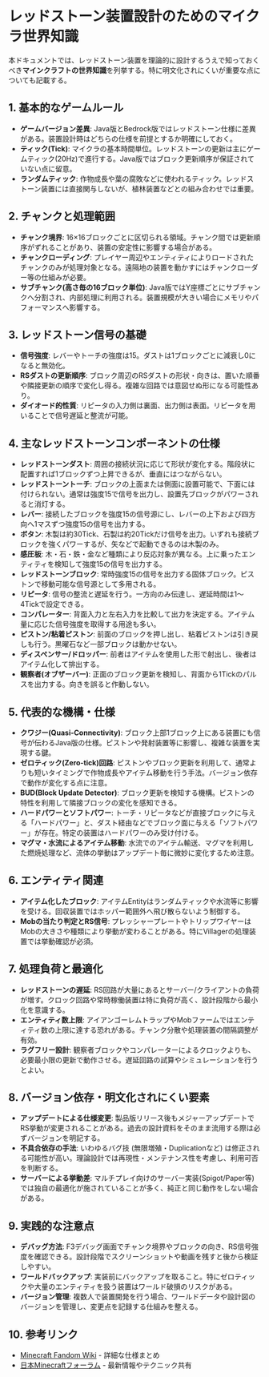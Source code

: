 # レッドストーン装置設計のためのマイクラ世界知識

本ドキュメントでは、レッドストーン装置を理論的に設計するうえで知っておくべき**マインクラフトの世界知識**を列挙する。特に明文化されにくいが重要な点についても記載する。

## 1. 基本的なゲームルール

- **ゲームバージョン差異**: Java版とBedrock版ではレッドストーン仕様に差異がある。装置設計時はどちらの仕様を前提とするか明確にしておく。
- **ティック(Tick)**: マイクラの基本時間単位。レッドストーンの更新は主にゲームティック(20Hz)で進行する。Java版ではブロック更新順序が保証されていない点に留意。
- **ランダムティック**: 作物成長や葉の腐敗などに使われるティック。レッドストーン装置には直接関与しないが、植林装置などとの組み合わせでは重要。

## 2. チャンクと処理範囲

- **チャンク境界**: 16×16ブロックごとに区切られる領域。チャンク間では更新順序がずれることがあり、装置の安定性に影響する場合がある。
- **チャンクローディング**: プレイヤー周辺やエンティティによりロードされたチャンクのみが処理対象となる。遠隔地の装置を動かすにはチャンクローダー等の仕組みが必要。
- **サブチャンク(高さ毎の16ブロック単位)**: Java版ではY座標ごとにサブチャンクへ分割され、内部処理に利用される。装置規模が大きい場合にメモリやパフォーマンスへ影響する。

## 3. レッドストーン信号の基礎

- **信号強度**: レバーやトーチの強度は15。ダストは1ブロックごとに減衰し0になると無効化。
- **RSダストの更新順序**: ブロック周辺のRSダストの形状・向きは、置いた順番や隣接更新の順序で変化し得る。複雑な回路では意図せぬ形になる可能性あり。
- **ダイオード的性質**: リピータの入力側は裏面、出力側は表面。リピータを用いることで信号遅延と整流が可能。

## 4. 主なレッドストーンコンポーネントの仕様

- **レッドストーンダスト**: 周囲の接続状況に応じて形状が変化する。階段状に配置すれば1ブロックずつ上昇できるが、垂直にはつながらない。
- **レッドストーントーチ**: ブロックの上面または側面に設置可能で、下面には付けられない。通常は強度15で信号を出力し、設置先ブロックがパワーされると消灯する。
- **レバー**: 接続したブロックを強度15の信号源にし、レバーの上下および四方向へ1マスずつ強度15の信号を出力する。
- **ボタン**: 木製は約30Tick、石製は約20Tickだけ信号を出力。いずれも接続ブロックを強くパワーするが、矢などで起動できるのは木製のみ。
- **感圧板**: 木・石・鉄・金など種類により反応対象が異なる。上に乗ったエンティティを検知して強度15の信号を出力する。
- **レッドストーンブロック**: 常時強度15の信号を出力する固体ブロック。ピストンで移動可能な信号源として多用される。
- **リピータ**: 信号の整流と遅延を行う。一方向のみ伝達し、遅延時間は1～4Tickで設定できる。
- **コンパレーター**: 背面入力と左右入力を比較して出力を決定する。アイテム量に応じた信号強度を取得する用途も多い。
- **ピストン/粘着ピストン**: 前面のブロックを押し出し、粘着ピストンは引き戻しも行う。黒曜石など一部ブロックは動かせない。
- **ディスペンサー/ドロッパー**: 前者はアイテムを使用した形で射出し、後者はアイテム化して排出する。
- **観察者(オブザーバー)**: 正面のブロック更新を検知し、背面から1Tickのパルスを出力する。向きを誤ると作動しない。

## 5. 代表的な機構・仕様

- **クワジー(Quasi-Connectivity)**: ブロック上部1ブロック上にある装置にも信号が伝わるJava版の仕様。ピストンや発射装置等に影響し、複雑な装置を実現する鍵。
- **ゼロティック(Zero-tick)回路**: ピストンやブロック更新を利用して、通常よりも短いタイミングで作物成長やアイテム移動を行う手法。バージョン依存で動作が変化する点に注意。
- **BUD(Block Update Detector)**: ブロック更新を検知する機構。ピストンの特性を利用して隣接ブロックの変化を感知できる。
- **ハードパワーとソフトパワー**: トーチ・リピータなどが直接ブロックに与える「ハードパワー」と、ダスト経由などでブロック面に与える「ソフトパワー」が存在。特定の装置はハードパワーのみ受け付ける。
- **マグマ・水流によるアイテム移動**: 水流でのアイテム輸送、マグマを利用した燃焼処理など、流体の挙動はアップデート毎に微妙に変化するため注意。

## 6. エンティティ関連

- **アイテム化したブロック**: アイテムEntityはランダムティックや水流等に影響を受ける。回収装置ではホッパー範囲外へ飛び散らないよう制御する。
- **Mobの当たり判定とRS信号**: プレッシャープレートやトリップワイヤーはMobの大きさや種類により挙動が変わることがある。特にVillagerの処理装置では挙動確認が必須。

## 7. 処理負荷と最適化

- **レッドストーンの遅延**: RS回路が大量にあるとサーバー/クライアントの負荷が増す。クロック回路や常時稼働装置は特に負荷が高く、設計段階から最小化を意識する。
- **エンティティ数上限**: アイアンゴーレムトラップやMobファームではエンティティ数の上限に達する恐れがある。チャンク分散や処理装置の間隔調整が有効。
- **ラグフリー設計**: 観察者ブロックやコンパレーターによるクロックよりも、必要最小限の更新で動作させる。遅延回路の試算やシミュレーションを行うとよい。

## 8. バージョン依存・明文化されにくい要素

- **アップデートによる仕様変更**: 製品版リリース後もメジャーアップデートでRS挙動が変更されることがある。過去の設計資料をそのまま流用する際は必ずバージョンを明記する。
- **不具合依存の手法**: いわゆるバグ技 (無限増殖・Duplicationなど) は修正される可能性が高い。理論設計では再現性・メンテナンス性を考慮し、利用可否を判断する。
- **サーバーによる挙動差**: マルチプレイ向けのサーバー実装(Spigot/Paper等)では独自の最適化が施されていることが多く、純正と同じ動作をしない場合がある。

## 9. 実践的な注意点

- **デバッグ方法**: F3デバッグ画面でチャンク境界やブロックの向き、RS信号強度を確認できる。設計段階でスクリーンショットや動画を残すと後から検証しやすい。
- **ワールドバックアップ**: 実装前にバックアップを取ること。特にゼロティックや大量のエンティティを扱う装置はワールド破損のリスクがある。
- **バージョン管理**: 複数人で装置開発を行う場合、ワールドデータや設計図のバージョンを管理し、変更点を記録する仕組みを整える。

## 10. 参考リンク

- [Minecraft Fandom Wiki](https://minecraft.fandom.com/ja/wiki/Java_Edition) - 詳細な仕様まとめ
- [日本Minecraftフォーラム](https://forum.minecraft.jp/) - 最新情報やテクニック共有

